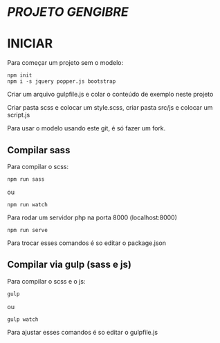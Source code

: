 # *PROJETO GENGIBRE*
# INICIAR

Para começar um projeto sem o modelo:

    npm init
    npm i -s jquery popper.js bootstrap

Criar um arquivo gulpfile.js e colar o conteúdo de exemplo neste projeto

Criar pasta scss e colocar um style.scss, criar pasta src/js e colocar um script.js

Para usar o modelo usando este git, é só fazer um fork.

## Compilar sass

Para compilar o scss:

    npm run sass

ou

    npm run watch

Para rodar um servidor php na porta 8000 (localhost:8000)

    npm run serve

Para trocar esses comandos é so editar o package.json

## Compilar via gulp (sass e js)

Para compilar o scss e o js:

    gulp
    
ou

    gulp watch

Para ajustar esses comandos é so editar o gulpfile.js
